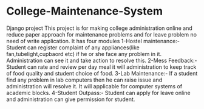 # College-Maintenance-System
Django project
This project is for making college administration online and reduce paper approach for maintenance problems and for leave problem no need of write application.
It has four modules
1-Hostel maintenance:- Student can register complaint of any appliances(like fan,tubelight,cupbaord etc) if he or she face any problem in it.
Administration can see it and take action to resolve this.
2-Mess Feedback:- Student can rate and review per day meal it will administration to keep track of food quality and student choice of food.
3-Lab Maintenance:- If a student find any problem in lab computers then he can raise issue and administration will resolve it.
It will applicable for computer systems of academic blocks.
4-Student Outpass:- Student can apply for leave online and administration can give permission for student.
